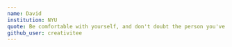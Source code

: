 ```yaml
---
name: David
institution: NYU
quote: Be comfortable with yourself, and don't doubt the person you've become.
github_user: creativitee
---
```


